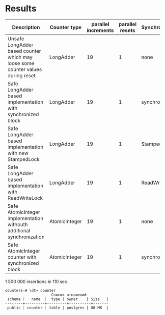 # Results

| Description                                                                     | Counter type  | parallel increments | parallel resets | Synchronization | Score                              |
|---------------------------------------------------------------------------------|---------------|---------------------|-----------------|-----------------|------------------------------------|
| Unsafe LongAdder based counter which may loose some counter values during reset | LongAdder     | 19                  | 1               | none            | 129142273,755 ± 1249044,088  ops/s |
| Safe LongAdder based implementation with synchronized block                     | LongAdder     | 19                  | 1               | synchronized    | 34741050,803 ± 291380,884  ops/s   |
| Safe LongAdder based implementation with new StampedLock                        | LongAdder     | 19                  | 1               | StampedLock     | 8888185,126 ± 185625,114  ops/s    |
| Safe LongAdder based implementation with ReadWriteLock                          | LongAdder     | 19                  | 1               | ReadWriteLock   | 6668714,251 ± 136189,594  ops/s    |
| Safe AtomicInteger implementation withouth additional synchronization           | AtomicInteger | 19                  | 1               | none            | 40631694,926 ± 1633429,892  ops/s  |
| Safe AtomicInteger counter with synchronized block                              | AtomicInteger | 19                  | 1               | synchronized    | 35281000,500 ± 233267,616  ops/s   |


1 500 000 insertions in 110 sec.
```
counters-# \dt+ counter
                     Список отношений
 schema |   name  |  type | owner    | Size   |
--------+---------+---------+----------+-------
 public | counter | table | postgres | 88 MB  |

```
